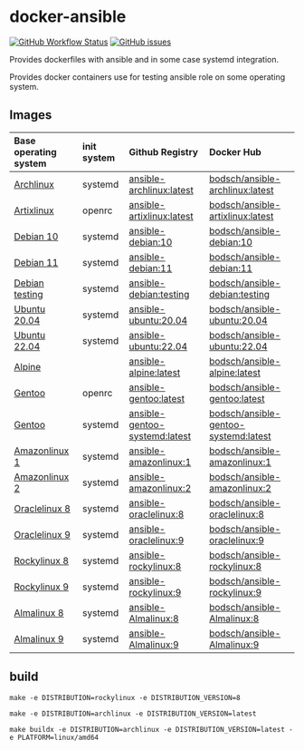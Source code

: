 # docker-ansible

[![GitHub Workflow Status](https://img.shields.io/github/actions/workflow/status/bodsch/docker-ansible/build.yml?branch=mastaer)][ci]
[![GitHub issues](https://img.shields.io/github/issues/bodsch/docker-ansible)][issues]

[ci]: https://github.com/bodsch/docker-ansible/actions
[issues]: https://github.com/bodsch/docker-ansible/issues?q=is%3Aopen+is%3Aissue



Provides dockerfiles with ansible and in some case systemd integration.

Provides docker containers use for testing ansible role on some operating system.

## Images

| Base operating system            | init system | Github Registry                   | Docker Hub                               |
| :------------------------------- | :---------- | :------------------------------   | :-------------------------------------   |
| [Archlinux][Archlinux]           | systemd     | [ansible-archlinux:latest][]      | [bodsch/ansible-archlinux:latest][]      |
| [Artixlinux][Artixlinux]         | openrc      | [ansible-artixlinux:latest][]     | [bodsch/ansible-artixlinux:latest][]     |
| [Debian 10][Debian]              | systemd     | [ansible-debian:10][]             | [bodsch/ansible-debian:10][]             |
| [Debian 11][Debian]              | systemd     | [ansible-debian:11][]             | [bodsch/ansible-debian:11][]             |
| [Debian testing][Debian]         | systemd     | [ansible-debian:testing][]        | [bodsch/ansible-debian:testing][]        |
| [Ubuntu 20.04][Ubuntu]           | systemd     | [ansible-ubuntu:20.04][]          | [bodsch/ansible-ubuntu:20.04][]          |
| [Ubuntu 22.04][Ubuntu]           | systemd     | [ansible-ubuntu:22.04][]          | [bodsch/ansible-ubuntu:22.04][]          |
| [Alpine][Alpine]                 |             | [ansible-alpine:latest][]         | [bodsch/ansible-alpine:latest][]         |
| [Gentoo][Gentoo]                 | openrc      | [ansible-gentoo:latest][]         | [bodsch/ansible-gentoo:latest][]         |
| [Gentoo][Gentoo]                 | systemd     | [ansible-gentoo-systemd:latest][] | [bodsch/ansible-gentoo-systemd:latest][] |
| [Amazonlinux 1][Amazonlinux]     | systemd     | [ansible-amazonlinux:1][]         | [bodsch/ansible-amazonlinux:1][]         |
| [Amazonlinux 2][Amazonlinux]     | systemd     | [ansible-amazonlinux:2][]         | [bodsch/ansible-amazonlinux:2][]         |
| [Oraclelinux 8][Oraclelinux]     | systemd     | [ansible-oraclelinux:8][]         | [bodsch/ansible-oraclelinux:8][]         |
| [Oraclelinux 9][Oraclelinux]     | systemd     | [ansible-oraclelinux:9][]         | [bodsch/ansible-oraclelinux:9][]         |
| [Rockylinux 8][Rockylinux]       | systemd     | [ansible-rockylinux:8][]          | [bodsch/ansible-rockylinux:8][]          |
| [Rockylinux 9][Rockylinux]       | systemd     | [ansible-rockylinux:9][]          | [bodsch/ansible-rockylinux:9][]          |
| [Almalinux 8][Almalinux]         | systemd     | [ansible-Almalinux:8][]           | [bodsch/ansible-Almalinux:8][]           |
| [Almalinux 9][Almalinux]         | systemd     | [ansible-Almalinux:9][]           | [bodsch/ansible-Almalinux:9][]           |

[Ubuntu]: https://hub.docker.com/_/ubuntu/
[Debian]: https://hub.docker.com/_/debian/
[Oraclelinux]: https://hub.docker.com/_/oraclelinux/
[Amazonlinux]: https://hub.docker.com/_/amazonlinux/
[Alpine]: https://hub.docker.com/_/alpine
[Archlinux]: https://hub.docker.com/r/base/archlinux/
[Artixlinux]: https://hub.docker.com/r/artixlinux/base
[Gentoo]: https://hub.docker.com/r/gentoo/stage3-amd64/
[Rockylinux]: https://hub.docker.com/r/rockylinux/rockylinux
[Almalinux]: https://hub.docker.com/_/almalinux

[ansible-archlinux:latest]: https://github.com/bodsch/docker-ansible/pkgs/container/docker-ansible%2Fansible-archlinux
[ansible-artixlinux:latest]: https://github.com/bodsch/docker-ansible/pkgs/container/docker-ansible%2Fansible-artixlinux
[ansible-debian:10]: https://github.com/bodsch/docker-ansible/pkgs/container/docker-ansible%2Fansible-debian
[ansible-debian:11]: https://github.com/bodsch/docker-ansible/pkgs/container/docker-ansible%2Fansible-debian
[ansible-debian:testing]: https://github.com/bodsch/docker-ansible/pkgs/container/docker-ansible%2Fansible-debian
[ansible-ubuntu:20.04]: https://github.com/bodsch/docker-ansible/pkgs/container/docker-ansible%2Fansible-ubuntu
[ansible-ubuntu:22.04]: https://github.com/bodsch/docker-ansible/pkgs/container/docker-ansible%2Fansible-ubuntu
[ansible-alpine:latest]: https://github.com/bodsch/docker-ansible/pkgs/container/docker-ansible%2Fansible-alpine
[ansible-gentoo:latest]: https://github.com/bodsch/docker-ansible/pkgs/container/docker-ansible%2Fansible-gentoo
[ansible-gentoo-systemd:latest]: https://github.com/bodsch/docker-ansible/pkgs/container/docker-ansible%2Fansible-gentoo
[ansible-amazonlinux:1]: https://github.com/bodsch/docker-ansible/pkgs/container/docker-ansible%2Fansible-amazonlinux
[ansible-amazonlinux:2]: https://github.com/bodsch/docker-ansible/pkgs/container/docker-ansible%2Fansible-amazonlinux
[ansible-oraclelinux:8]: https://github.com/bodsch/docker-ansible/pkgs/container/docker-ansible%2Fansible-oraclelinux
[ansible-oraclelinux:9]: https://github.com/bodsch/docker-ansible/pkgs/container/docker-ansible%2Fansible-oraclelinux
[ansible-rockylinux:8]: https://github.com/bodsch/docker-ansible/pkgs/container/docker-ansible%2Fansible-rockylinux
[ansible-rockylinux:9]: https://github.com/bodsch/docker-ansible/pkgs/container/docker-ansible%2Fansible-rockylinux
[ansible-almalinux:8]: https://github.com/bodsch/docker-ansible/pkgs/container/docker-ansible%2Fansible-almalinux
[ansible-almalinux:9]: https://github.com/bodsch/docker-ansible/pkgs/container/docker-ansible%2Fansible-almalinux

[bodsch/ansible-archlinux:latest]: https://hub.docker.com/r/bodsch/ansible-archlinux
[bodsch/ansible-artixlinux:latest]: https://hub.docker.com/r/bodsch/ansible-artixlinux
[bodsch/ansible-debian:10]: https://hub.docker.com/r/bodsch/ansible-debian
[bodsch/ansible-debian:11]: https://hub.docker.com/r/bodsch/ansible-debian
[bodsch/ansible-debian:testing]: https://hub.docker.com/r/bodsch/ansible-debian
[bodsch/ansible-ubuntu:20.04]: https://hub.docker.com/r/bodsch/ansible-ubuntu
[bodsch/ansible-ubuntu:22.04]: https://hub.docker.com/r/bodsch/ansible-ubuntu
[bodsch/ansible-alpine:latest]: https://hub.docker.com/r/bodsch/ansible-alpine
[bodsch/ansible-gentoo:latest]: https://hub.docker.com/r/bodsch/ansible-gentoo
[bodsch/ansible-gentoo-systemd:latest]: https://hub.docker.com/r/bodsch/ansible-gentoo-systemd
[bodsch/ansible-amazonlinux:1]: https://hub.docker.com/r/bodsch/ansible-amazonlinux
[bodsch/ansible-amazonlinux:2]: https://hub.docker.com/r/bodsch/ansible-amazonlinux
[bodsch/ansible-oraclelinux:8]: https://hub.docker.com/r/bodsch/ansible-oraclelinux
[bodsch/ansible-oraclelinux:9]: https://hub.docker.com/r/bodsch/ansible-oraclelinux
[bodsch/ansible-rockylinux:8]: https://hub.docker.com/r/bodsch/ansible-rockylinux
[bodsch/ansible-rockylinux:9]: https://hub.docker.com/r/bodsch/ansible-rockylinux
[bodsch/ansible-almalinux:8]: https://hub.docker.com/r/bodsch/ansible-almalinux
[bodsch/ansible-almalinux:9]: https://hub.docker.com/r/bodsch/ansible-almalinux

## build

```
make -e DISTRIBUTION=rockylinux -e DISTRIBUTION_VERSION=8

make -e DISTRIBUTION=archlinux -e DISTRIBUTION_VERSION=latest

make buildx -e DISTRIBUTION=archlinux -e DISTRIBUTION_VERSION=latest -e PLATFORM=linux/amd64
```
